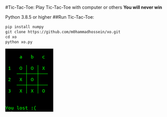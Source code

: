 #Tic-Tac-Toe:
Play Tic-Tac-Toe with computer or others
<b>You will never win</b><br/><p>Python 3.8.5 or higher
##Run Tic-Tac-Toe:
  
```
pip install numpy
git clone https://github.com/m0hammadhossein/xo.git
cd xo
python xo.py
```

![header image](https://raw.githubusercontent.com/Developer-cyber/xo/main/pc.png)
